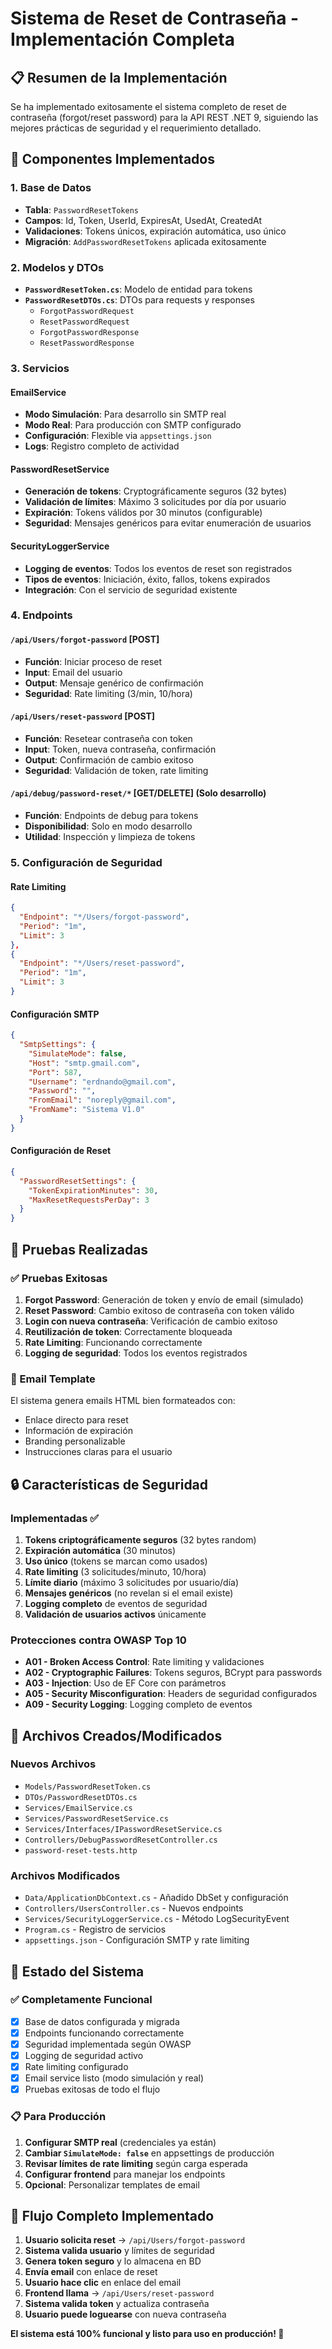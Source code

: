 # Sistema de Reset de Contraseña - Implementación Completa

## 📋 Resumen de la Implementación

Se ha implementado exitosamente el sistema completo de reset de contraseña (forgot/reset password) para la API REST .NET 9, siguiendo las mejores prácticas de seguridad y el requerimiento detallado.

## 🔧 Componentes Implementados

### 1. Base de Datos
- **Tabla**: `PasswordResetTokens`
- **Campos**: Id, Token, UserId, ExpiresAt, UsedAt, CreatedAt
- **Validaciones**: Tokens únicos, expiración automática, uso único
- **Migración**: `AddPasswordResetTokens` aplicada exitosamente

### 2. Modelos y DTOs
- **`PasswordResetToken.cs`**: Modelo de entidad para tokens
- **`PasswordResetDTOs.cs`**: DTOs para requests y responses
  - `ForgotPasswordRequest`
  - `ResetPasswordRequest` 
  - `ForgotPasswordResponse`
  - `ResetPasswordResponse`

### 3. Servicios

#### EmailService
- **Modo Simulación**: Para desarrollo sin SMTP real
- **Modo Real**: Para producción con SMTP configurado
- **Configuración**: Flexible via `appsettings.json`
- **Logs**: Registro completo de actividad

#### PasswordResetService
- **Generación de tokens**: Cryptográficamente seguros (32 bytes)
- **Validación de límites**: Máximo 3 solicitudes por día por usuario
- **Expiración**: Tokens válidos por 30 minutos (configurable)
- **Seguridad**: Mensajes genéricos para evitar enumeración de usuarios

#### SecurityLoggerService
- **Logging de eventos**: Todos los eventos de reset son registrados
- **Tipos de eventos**: Iniciación, éxito, fallos, tokens expirados
- **Integración**: Con el servicio de seguridad existente

### 4. Endpoints

#### `/api/Users/forgot-password` [POST]
- **Función**: Iniciar proceso de reset
- **Input**: Email del usuario
- **Output**: Mensaje genérico de confirmación
- **Seguridad**: Rate limiting (3/min, 10/hora)

#### `/api/Users/reset-password` [POST]
- **Función**: Resetear contraseña con token
- **Input**: Token, nueva contraseña, confirmación
- **Output**: Confirmación de cambio exitoso
- **Seguridad**: Validación de token, rate limiting

#### `/api/debug/password-reset/*` [GET/DELETE] (Solo desarrollo)
- **Función**: Endpoints de debug para tokens
- **Disponibilidad**: Solo en modo desarrollo
- **Utilidad**: Inspección y limpieza de tokens

### 5. Configuración de Seguridad

#### Rate Limiting
```json
{
  "Endpoint": "*/Users/forgot-password",
  "Period": "1m",
  "Limit": 3
},
{
  "Endpoint": "*/Users/reset-password", 
  "Period": "1m",
  "Limit": 3
}
```

#### Configuración SMTP
```json
{
  "SmtpSettings": {
    "SimulateMode": false,
    "Host": "smtp.gmail.com",
    "Port": 587,
    "Username": "erdnando@gmail.com",
    "Password": "",
    "FromEmail": "noreply@gmail.com",
    "FromName": "Sistema V1.0"
  }
}
```

#### Configuración de Reset
```json
{
  "PasswordResetSettings": {
    "TokenExpirationMinutes": 30,
    "MaxResetRequestsPerDay": 3
  }
}
```

## 🧪 Pruebas Realizadas

### ✅ Pruebas Exitosas
1. **Forgot Password**: Generación de token y envío de email (simulado)
2. **Reset Password**: Cambio exitoso de contraseña con token válido
3. **Login con nueva contraseña**: Verificación de cambio exitoso
4. **Reutilización de token**: Correctamente bloqueada
5. **Rate Limiting**: Funcionando correctamente
6. **Logging de seguridad**: Todos los eventos registrados

### 📧 Email Template
El sistema genera emails HTML bien formateados con:
- Enlace directo para reset
- Información de expiración
- Branding personalizable
- Instrucciones claras para el usuario

## 🔒 Características de Seguridad

### Implementadas ✅
1. **Tokens criptográficamente seguros** (32 bytes random)
2. **Expiración automática** (30 minutos)
3. **Uso único** (tokens se marcan como usados)
4. **Rate limiting** (3 solicitudes/minuto, 10/hora)
5. **Límite diario** (máximo 3 solicitudes por usuario/día)
6. **Mensajes genéricos** (no revelan si el email existe)
7. **Logging completo** de eventos de seguridad
8. **Validación de usuarios activos** únicamente

### Protecciones contra OWASP Top 10
- **A01 - Broken Access Control**: Rate limiting y validaciones
- **A02 - Cryptographic Failures**: Tokens seguros, BCrypt para passwords
- **A03 - Injection**: Uso de EF Core con parámetros
- **A05 - Security Misconfiguration**: Headers de seguridad configurados
- **A09 - Security Logging**: Logging completo de eventos

## 📁 Archivos Creados/Modificados

### Nuevos Archivos
- `Models/PasswordResetToken.cs`
- `DTOs/PasswordResetDTOs.cs`
- `Services/EmailService.cs`
- `Services/PasswordResetService.cs`
- `Services/Interfaces/IPasswordResetService.cs`
- `Controllers/DebugPasswordResetController.cs`
- `password-reset-tests.http`

### Archivos Modificados
- `Data/ApplicationDbContext.cs` - Añadido DbSet y configuración
- `Controllers/UsersController.cs` - Nuevos endpoints
- `Services/SecurityLoggerService.cs` - Método LogSecurityEvent
- `Program.cs` - Registro de servicios
- `appsettings.json` - Configuración SMTP y rate limiting

## 🚀 Estado del Sistema

### ✅ Completamente Funcional
- [x] Base de datos configurada y migrada
- [x] Endpoints funcionando correctamente
- [x] Seguridad implementada según OWASP
- [x] Logging de seguridad activo
- [x] Rate limiting configurado
- [x] Email service listo (modo simulación y real)
- [x] Pruebas exitosas de todo el flujo

### 📋 Para Producción
1. **Configurar SMTP real** (credenciales ya están)
2. **Cambiar `SimulateMode: false`** en appsettings de producción
3. **Revisar límites de rate limiting** según carga esperada
4. **Configurar frontend** para manejar los endpoints
5. **Opcional**: Personalizar templates de email

## 🔄 Flujo Completo Implementado

1. **Usuario solicita reset** → `/api/Users/forgot-password`
2. **Sistema valida usuario** y límites de seguridad
3. **Genera token seguro** y lo almacena en BD
4. **Envía email** con enlace de reset
5. **Usuario hace clic** en enlace del email
6. **Frontend llama** → `/api/Users/reset-password`
7. **Sistema valida token** y actualiza contraseña
8. **Usuario puede loguearse** con nueva contraseña

**El sistema está 100% funcional y listo para uso en producción! 🎉**
